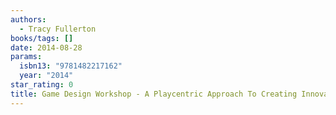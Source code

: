 ```yaml
---
authors:
  - Tracy Fullerton
books/tags: []
date: 2014-08-28
params:
  isbn13: "9781482217162"
  year: "2014"
star_rating: 0
title: Game Design Workshop - A Playcentric Approach To Creating Innovative Games, Third Edition
---
```


<!--more-->

